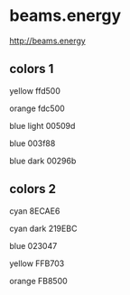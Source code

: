 # beams.energy
http://beams.energy



## colors 1

yellow ffd500

orange fdc500

blue light 00509d

blue 003f88

blue dark 00296b


## colors 2

cyan 8ECAE6

cyan dark  219EBC

blue 023047

yellow FFB703

orange FB8500

